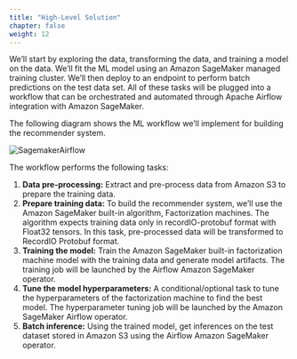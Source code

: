 ```yaml
---
title: "High-Level Solution"
chapter: false
weight: 12 
---
```


We’ll start by exploring the data, transforming the data, and training a model on the data. We’ll fit the ML model using an Amazon SageMaker managed training cluster. We’ll then deploy to an endpoint to perform batch predictions on the test data set. All of these tasks will be plugged into a workflow that can be orchestrated and automated through Apache Airflow integration with Amazon SageMaker.

The following diagram shows the ML workflow we’ll implement for building the recommender system.

![SagemakerAirflow](/images/sagemaker-airflow-1.gif)

The workflow performs the following tasks:

1. **Data pre-processing:** Extract and pre-process data from Amazon S3 to prepare the training data.
2. **Prepare training data:** To build the recommender system, we’ll use the Amazon SageMaker built-in algorithm, Factorization machines. The algorithm expects training data only in recordIO-protobuf format with Float32 tensors. In this task, pre-processed data will be transformed to RecordIO Protobuf format.
3. **Training the model:** Train the Amazon SageMaker built-in factorization machine model with the training data and generate model artifacts. The training job will be launched by the Airflow Amazon SageMaker operator.
4. **Tune the model hyperparameters:** A conditional/optional task to tune the hyperparameters of the factorization machine to find the best model. The hyperparameter tuning job will be launched by the Amazon SageMaker Airflow operator.
5. **Batch inference:** Using the trained model, get inferences on the test dataset stored in Amazon S3 using the Airflow Amazon SageMaker operator.

